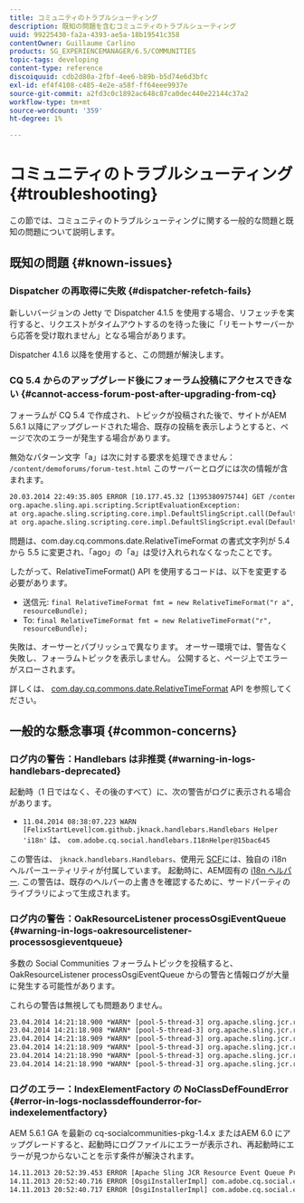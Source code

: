 ```yaml
---
title: コミュニティのトラブルシューティング
description: 既知の問題を含むコミュニティのトラブルシューティング
uuid: 99225430-fa2a-4393-ae5a-18b19541c358
contentOwner: Guillaume Carlino
products: SG_EXPERIENCEMANAGER/6.5/COMMUNITIES
topic-tags: developing
content-type: reference
discoiquuid: cdb2d80a-2fbf-4ee6-b89b-b5d74e6d3bfc
exl-id: ef4f4108-c485-4e2e-a58f-ff64eee9937e
source-git-commit: a2fd3c0c1892ac648c87ca0dec440e22144c37a2
workflow-type: tm+mt
source-wordcount: '359'
ht-degree: 1%

---
```


# コミュニティのトラブルシューティング {#troubleshooting}

この節では、コミュニティのトラブルシューティングに関する一般的な問題と既知の問題について説明します。

## 既知の問題 {#known-issues}

### Dispatcher の再取得に失敗 {#dispatcher-refetch-fails}

新しいバージョンの Jetty で Dispatcher 4.1.5 を使用する場合、リフェッチを実行すると、リクエストがタイムアウトするのを待った後に「リモートサーバーから応答を受け取れません」となる場合があります。

Dispatcher 4.1.6 以降を使用すると、この問題が解決します。

### CQ 5.4 からのアップグレード後にフォーラム投稿にアクセスできない {#cannot-access-forum-post-after-upgrading-from-cq}

フォーラムが CQ 5.4 で作成され、トピックが投稿された後で、サイトがAEM 5.6.1 以降にアップグレードされた場合、既存の投稿を表示しようとすると、ページで次のエラーが発生する場合があります。

無効なパターン文字「a」は次に対する要求を処理できません： `/content/demoforums/forum-test.html` このサーバーとログには次の情報が含まれます。

```xml
20.03.2014 22:49:35.805 ERROR [10.177.45.32 [1395380975744] GET /content/demoforums/forum-test.html HTTP/1.1] com.day.cq.wcm.tags.IncludeTag Error while executing script content.jsp
org.apache.sling.api.scripting.ScriptEvaluationException:
at org.apache.sling.scripting.core.impl.DefaultSlingScript.call(DefaultSlingScript.java:388)
at org.apache.sling.scripting.core.impl.DefaultSlingScript.eval(DefaultSlingScript.java:171)
```

問題は、com.day.cq.commons.date.RelativeTimeFormat の書式文字列が 5.4 から 5.5 に変更され、「ago」の「a」は受け入れられなくなったことです。

したがって、RelativeTimeFormat() API を使用するコードは、以下を変更する必要があります。

* 送信元: `final RelativeTimeFormat fmt = new RelativeTimeFormat("r a", resourceBundle);`
* To: `final RelativeTimeFormat fmt = new RelativeTimeFormat("r", resourceBundle);`

失敗は、オーサーとパブリッシュで異なります。 オーサー環境では、警告なく失敗し、フォーラムトピックを表示しません。 公開すると、ページ上でエラーがスローされます。

詳しくは、 [com.day.cq.commons.date.RelativeTimeFormat](https://helpx.adobe.com/experience-manager/6-5/sites/developing/using/reference-materials/javadoc/com/day/cq/commons/date/RelativeTimeFormat.html) API を参照してください。

## 一般的な懸念事項 {#common-concerns}

### ログ内の警告：Handlebars は非推奨 {#warning-in-logs-handlebars-deprecated}

起動時（1 日ではなく、その後のすべて）に、次の警告がログに表示される場合があります。

* `11.04.2014 08:38:07.223 WARN [FelixStartLevel]com.github.jknack.handlebars.Handlebars Helper 'i18n'` は、 `com.adobe.cq.social.handlebars.I18nHelper@15bac645`

この警告は、 `jknack.handlebars.Handlebars`、使用元 [SCF](scf.md#handlebarsjavascripttemplatinglanguage)には、独自の i18n ヘルパーユーティリティが付属しています。 起動時に、AEM固有の [i18n ヘルパー](handlebars-helpers.md#i-n). この警告は、既存のヘルパーの上書きを確認するために、サードパーティのライブラリによって生成されます。

### ログ内の警告：OakResourceListener processOsgiEventQueue {#warning-in-logs-oakresourcelistener-processosgieventqueue}

多数の Social Communities フォーラムトピックを投稿すると、OakResourceListener processOsgiEventQueue からの警告と情報ログが大量に発生する可能性があります。

これらの警告は無視しても問題ありません。

```xml
23.04.2014 14:21:18.900 *WARN* [pool-5-thread-3] org.apache.sling.jcr.resource.internal.OakResourceListener processOsgiEventQueue: Resource at /var/search-collections/ugc-sc/_m.frq/jcr:content not found, which is not expected for an added or modified node
23.04.2014 14:21:18.908 *WARN* [pool-5-thread-3] org.apache.sling.jcr.resource.internal.OakResourceListener processOsgiEventQueue: Resource at /var/search-collections/ugc-sc/_m.prx/jcr:content not found, which is not expected for an added or modified node
23.04.2014 14:21:18.909 *WARN* [pool-5-thread-3] org.apache.sling.jcr.resource.internal.OakResourceListener processOsgiEventQueue: Resource at /var/replication/data/1f799fb4-0aeb-4660-aadb-705657f16048/67/67699ab5-9d57-4c79-a755-2727ba9e6452/jcr:content not found, which is not expected for an added or modified node
23.04.2014 14:21:18.909 *WARN* [pool-5-thread-3] org.apache.sling.jcr.resource.internal.OakResourceListener processOsgiEventQueue: Resource at /var/replication/data/1f799fb4-0aeb-4660-aadb-705657f16048/67/67699ab5-9d57-4c79-a755-2727ba9e6452/jcr:content not found, which is not expected for an added or modified node
23.04.2014 14:21:18.990 *WARN* [pool-5-thread-3] org.apache.sling.jcr.resource.internal.OakResourceListener processOsgiEventQueue: Resource at /var/replication/data/1f799fb4-0aeb-4660-aadb-705657f16048/b9/b91f1690-87e8-41d8-a78e-cd2259f837c8/jcr:content not found, which is not expected for an added or modified node
23.04.2014 14:21:18.990 *WARN* [pool-5-thread-3] org.apache.sling.jcr.resource.internal.OakResourceListener processOsgiEventQueue: Resource at /var/replication/data/1f799fb4-0aeb-4660-aadb-705657f16048/b9/b91f1690-87e8-41d8-a78e-cd2259f837c8/jcr:content not found, which is not expected for an added or modified node
```

### ログのエラー：IndexElementFactory の NoClassDefFoundError {#error-in-logs-noclassdeffounderror-for-indexelementfactory}

AEM 5.6.1 GA を最新の cq-socialcommunities-pkg-1.4.x またはAEM 6.0 にアップグレードすると、起動時にログファイルにエラーが表示され、再起動時にエラーが見つからないことを示す条件が解決されます。

```xml
14.11.2013 20:52:39.453 ERROR [Apache Sling JCR Resource Event Queue Processor for path '/'] com.adobe.cq.social.storage.index.impl.IndexService Error occurred while processing event java.util.ConcurrentModificationException
14.11.2013 20:52:40.716 ERROR [OsgiInstallerImpl] com.adobe.cq.social.cq-social-commons [CommentListProvider] Error during instantiation of the implementation object (java.lang.NoClassDefFoundError: com/adobe/cq/social/storage/index/IndexElementFactory) java.lang.NoClassDefFoundError: com/adobe/cq/social/storage/index/IndexElementFactory
14.11.2013 20:52:40.717 ERROR [OsgiInstallerImpl] com.adobe.cq.social.cq-social-commons [CommentListProvider] Failed creating the component instance; see log for reason
```
